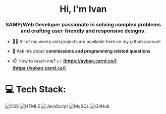 <h1 align="center">Hi, I'm Ivan</h1>
<h3 align="center">SAMP/Web Developer passionate in solving complex problems and crafting user-friendly and responsive designs.</h3>

- 👨‍💻 All of my works and projects are available here on my github account

- 💬 Ask me about **commissions and programming related questions**

- 📫 How to reach me? 👉 **[https://ayban.carrd.co/](https://ayban.carrd.co/)**

# 💻 Tech Stack:
![CSS](https://img.shields.io/badge/css3-%231572B6.svg?style=for-the-badge&logo=css3&logoColor=white) ![HTML5](https://img.shields.io/badge/html5-%23E34F26.svg?style=for-the-badge&logo=html5&logoColor=white) ![JavaScript](https://img.shields.io/badge/javascript-%23323330.svg?style=for-the-badge&logo=javascript&logoColor=%23F7DF1E) ![MySQL](https://img.shields.io/badge/mysql-4479A1.svg?style=for-the-badge&logo=mysql&logoColor=white) ![GitHub](https://img.shields.io/badge/github-%23121011.svg?style=for-the-badge&logo=github&logoColor=white)
